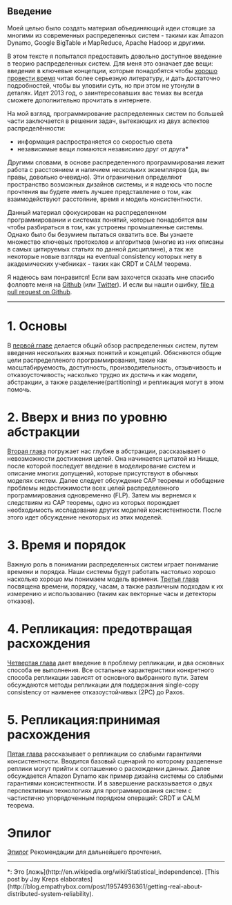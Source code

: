 ## Введение

Моей целью было создать материал объединяющий идеи стоящие за многими из современных распределенных систем - такими как Amazon Dynamo, Google BigTable и MapReduce, Apache Hadoop и другими.

В этом тексте я попытался предоставить довольно доступное введение в теорию распределенных систем. Для меня это означает две вещи: введение в ключевые концепции, которые понадобятся чтобы [хорошо провести время](https://www.google.com/search?q=super+cool+ski+instructor) читая более серьезную литературу, и дать достаточно подробностей, чтобы вы уловили суть, но при этом не утонули в деталях. Идет 2013 год, о заинтересовавших вас темах вы всегда сможете дополнительно прочитать в интернете.

На мой взгляд, программирование распределенных систем по большей части заключается в решении задач, вытекающих из двух аспектов распределённости:

- информация распространяется со скоростью света
- независимые вещи ломаются независимо друг от друга*

Другими словами, в основе распределенного программирования лежит работа с расстоянием и наличием нескольких экземпляров (да, вы правы, довольно очевидно). Эти ограничения определяют пространство возможных дизайнов системы, и я надеюсь что после прочтения вы будете иметь лучшее представление о том, как взаимодействуют расстояние, время и модель консистентности.

Данный материал сфокусирован на распределенном программировании и системах понятий, которые понадобятся вам чтобы разбираться в том, как устроены промышленные системы. Однако было бы безумием пытаться охватить все. Вы узнаете множество ключевых протоколов и алгоритмов (многие из них описаны в самых цитируемых статьях по данной дисциплине), а так же некоторые новые взгляды на eventual consistency которых нету в академических учебниках - таких как CRDT и CALM теорема.

Я надеюсь вам понравится! Если вам захочется сказать мне спасибо фолловте меня на  [Github](https://github.com/mixu/) (или [Twitter](http://twitter.com/mikitotakada)). И если вы нашли ошибку, [file a pull request on Github](https://github.com/mixu/distsysbook/issues).

---

# 1. Основы

В [первой главе](intro.html) делается общий обзор распределенных систем, путем введения нескольких важных понятий и концепций. Обясняются общие цели распределленого программирования, такие как масштабируемость, доступность, производительность, отзывчивость и отказоусточивость; насколько трудно их достичь и как модели, абстракции, а также разделение(partitioning) и репликация могут в этом помочь.

# 2. Вверх и вниз по уровню абстракции

[Вторая глава](abstractions.html) погружает нас глубже в абстракции, рассказывает о невозможности достижения целей. Она начинается цитатой из Ницще, после которой последует введение в моделирование систем и описание многих допущений, которые присутствуют в обычных моделях систем. Далее следует обсуждение CAP теоремы и обобщение проблемы недостижимости всех целей распределенного программирования одновременно (FLP). Затем мы вернемся к следствиям из CAP теоремы, одно из которых порождает необходимость исследование других моделей консистентности. После этого идет обсуждение некоторых из этих моделей.

# 3. Время и порядок

Важную роль в понимании распределенных систем играет понимание времени и порядка. Наши системы будут работать настолько хорошо насколько хорошо мы понимаем модель времени. [Третья глава](time.html) посвящена времени, порядку, часам, а также различным подходам к их измерению и использованию (таким как векторные часы и детекторы отказов).

# 4. Репликация: предотвращая расхождения

[Четвертая глава](replication.html) дает введение в проблему репликации, и два основных способа ее выполнения. Все остальные характеристики конкретного способа репликации зависят от основного выбранного пути. Затем обсуждаются методы репликации для поддержания single-copy consistency от наименее отказоустойчивых (2PC) до Paxos.

# 5. Репликация:принимая расхождения

[Пятая глава](eventual.html) рассказывает о репликации со слабыми гарантиями консистентности. Вводится базовый сценарий по которому разделеные реплики могут прийти к соглашению о расхождении данных. Далее обсуждается Amazon Dynamo как пример дизайна системы со слабыми гарантиями консистентности. И в завершение расказывается о двух перспективных технологиях для программирования систем с частистично упорядоченным порядком операций: CRDT и CALM теорема.

# Эпилог

[Эпилог](appendix.html) Рекомендации для дальнейшего прочтения.

---

<p class="footnote">*: Это [ложь](http://en.wikipedia.org/wiki/Statistical_independence). [This post by Jay Kreps elaborates](http://blog.empathybox.com/post/19574936361/getting-real-about-distributed-system-reliability).
</p>

